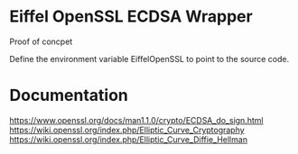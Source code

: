 Eiffel OpenSSL ECDSA Wrapper
============================

Proof of concpet

Define the environment variable EiffelOpenSSL to point to the source code.



Documentation
=============
https://www.openssl.org/docs/man1.1.0/crypto/ECDSA_do_sign.html
https://wiki.openssl.org/index.php/Elliptic_Curve_Cryptography
https://wiki.openssl.org/index.php/Elliptic_Curve_Diffie_Hellman





